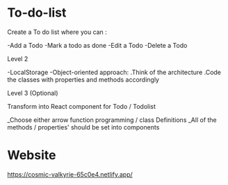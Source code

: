 # To-do-list

Create a To do list where you can :

-Add a Todo
-Mark a todo as done
-Edit a Todo
-Delete a Todo

Level 2

-LocalStorage
-Object-oriented approach:
  .Think of the architecture
  .Code the classes with properties and methods accordingly 
  
  Level 3 (Optional)
  
  Transform into React component for Todo / Todolist
  
  _Choose either arrow function programming / class Definitions
  _All of the methods / properties' should be set into components
  
  # Website
  
  https://cosmic-valkyrie-65c0e4.netlify.app/
  
  
